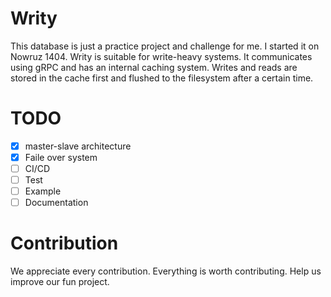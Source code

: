 # Writy

This database is just a practice project and challenge for me. I started it on Nowruz 1404.
Writy is suitable for write-heavy systems. It communicates using gRPC and has an internal
caching system. Writes and reads are stored in the cache first and flushed to the filesystem after a certain time.

# TODO
- [x] master-slave architecture
- [x] Faile over system
- [ ] CI/CD
- [ ] Test
- [ ] Example
- [ ] Documentation

# Contribution
We appreciate every contribution. Everything is worth contributing.
Help us improve our fun project.
